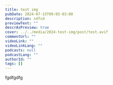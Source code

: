 ```yaml
---
title: test img
pubDate: 2024-07-15T09:03-03:00
description: sdfsd
previewText: ""
descrAsPreview: true
cover: ../../media/2024-test-img/post/test.avif
commentUrl: ""
videoLink: ""
videoLinkLang: ""
podcasts: null
podcastLang: ""
authorId: ""
tags: []
---
```

fgdfgdfg
